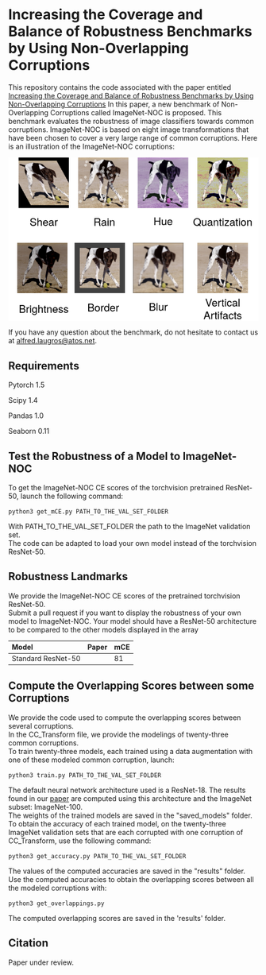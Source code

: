 # Increasing the Coverage and Balance of Robustness Benchmarks by Using Non-Overlapping Corruptions
This repository contains the code associated with the paper entitled [Increasing the Coverage and Balance of Robustness Benchmarks by Using Non-Overlapping Corruptions](https://linktothepaper)
In this paper, a new benchmark of Non-Overlapping Corruptions called ImageNet-NOC is proposed. This benchmark evaluates the robustness of image classifiers towards common corruptions.
ImageNet-NOC is based on eight image transformations that have been chosen to cover a very large range of common corruptions. Here is an illustration of the ImageNet-NOC corruptions:<br/>

<img align="center" src="illustrations/benchmark_illustration.png" width="900">

If you have any question about the benchmark, do not hesitate to contact us at alfred.laugros@atos.net.<br/>

## Requirements
Pytorch 1.5

Scipy 1.4

Pandas 1.0

Seaborn 0.11

## Test the Robustness of a Model to ImageNet-NOC
To get the ImageNet-NOC CE scores of the torchvision pretrained ResNet-50, launch the following command:<br/>
```
python3 get_mCE.py PATH_TO_THE_VAL_SET_FOLDER
```
With PATH_TO_THE_VAL_SET_FOLDER the path to the ImageNet validation set.<br/>
The code can be adapted to load your own model instead of the torchvision ResNet-50.<br/>

## Robustness Landmarks
We provide the ImageNet-NOC CE scores of the pretrained torchvision ResNet-50.<br/>
Submit a pull request if you want to display the robustness of your own model to ImageNet-NOC. Your model should have a ResNet-50 architecture to be compared to the other models displayed in the array <br/>

| Model     | Paper    | mCE   |
| :------------- | :------------- | :------------- |
| Standard ResNet-50       |        | 81     |

## Compute the Overlapping Scores between some Corruptions
We provide the code used to compute the overlapping scores between several corruptions.<br/>
In the CC_Transform file, we provide the modelings of twenty-three common corruptions.<br/>
To train twenty-three models, each trained using a data augmentation with one of these modeled common corruption, launch:<br/>
```
python3 train.py PATH_TO_THE_VAL_SET_FOLDER
```

The default neural network architecture used is a ResNet-18. The results found in our [paper](https://linktothepaper) are computed using this architecture and the ImageNet subset: ImageNet-100.<br/>
The weights of the trained models are saved in the "saved_models" folder.<br/>
To obtain the accuracy of each trained model, on the twenty-three ImageNet validation sets that are each corrupted with one corruption of CC_Transform, use the following command:<br/>
```
python3 get_accuracy.py PATH_TO_THE_VAL_SET_FOLDER
```

The values of the computed accuracies are saved in the "results" folder.<br/>
Use the computed accuracies to obtain the overlapping scores between all the modeled corruptions with:<br/>
```
python3 get_overlappings.py
```

The computed overlapping scores are saved in the 'results' folder.<br/>

## Citation
Paper under review.
